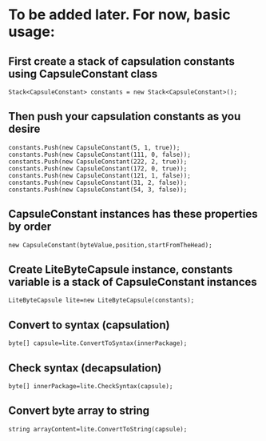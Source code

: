 # **To be added later. For now, basic usage:**

## First create a stack of capsulation constants using CapsuleConstant class
```
Stack<CapsuleConstant> constants = new Stack<CapsuleConstant>();
```

## Then push your capsulation constants as you desire

```
constants.Push(new CapsuleConstant(5, 1, true));
constants.Push(new CapsuleConstant(111, 0, false));
constants.Push(new CapsuleConstant(222, 2, true));
constants.Push(new CapsuleConstant(172, 0, true));
constants.Push(new CapsuleConstant(121, 1, false));
constants.Push(new CapsuleConstant(31, 2, false));
constants.Push(new CapsuleConstant(54, 3, false));
```

## CapsuleConstant instances has these properties by order
```
new CapsuleConstant(byteValue,position,startFromTheHead);
```

## Create LiteByteCapsule instance, constants variable is a stack of CapsuleConstant instances
```
LiteByteCapsule lite=new LiteByteCapsule(constants);
```

## Convert to syntax (capsulation)
```
byte[] capsule=lite.ConvertToSyntax(innerPackage);
```

## Check syntax (decapsulation)
```
byte[] innerPackage=lite.CheckSyntax(capsule);
```

## Convert byte array to string
```
string arrayContent=lite.ConvertToString(capsule);
```
